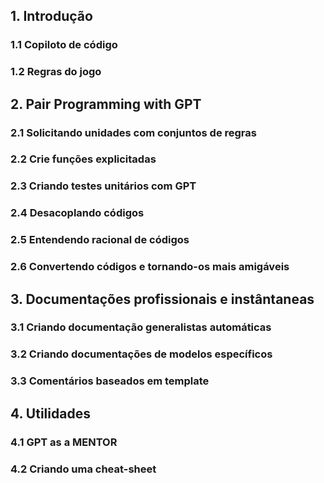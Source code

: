 ## 1. Introdução

### 1.1 Copiloto de código

### 1.2 Regras do jogo

## 2. Pair Programming with GPT

### 2.1 Solicitando unidades com conjuntos de regras

### 2.2 Crie funções explicitadas

### 2.3 Criando testes unitários com GPT

### 2.4 Desacoplando códigos

### 2.5 Entendendo racional de códigos

### 2.6 Convertendo códigos e tornando-os mais amigáveis

## 3. Documentações profissionais e instântaneas

### 3.1 Criando documentação generalistas automáticas

### 3.2 Criando documentações de modelos específicos

### 3.3 Comentários baseados em template

## 4. Utilidades

### 4.1 GPT as a MENTOR

### 4.2 Criando uma cheat-sheet

